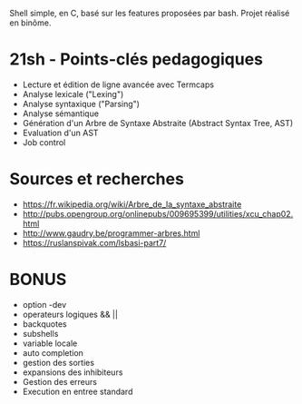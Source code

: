 Shell simple, en C, basé sur les features proposées par bash. Projet réalisé en binôme.

# 21sh - Points-clés pedagogiques
- Lecture et édition de ligne avancée avec Termcaps
- Analyse lexicale ("Lexing")
- Analyse syntaxique ("Parsing")
- Analyse sémantique
- Génération d'un Arbre de Syntaxe Abstraite (Abstract Syntax Tree, AST)
- Evaluation d'un AST 
- Job control

# Sources et recherches
- https://fr.wikipedia.org/wiki/Arbre_de_la_syntaxe_abstraite
- http://pubs.opengroup.org/onlinepubs/009695399/utilities/xcu_chap02.html
- http://www.gaudry.be/programmer-arbres.html
- https://ruslanspivak.com/lsbasi-part7/

# BONUS
- option -dev
- operateurs logiques && ||
- backquotes
- subshells
- variable locale
- auto completion
- gestion des sorties
- expansions des inhibiteurs
- Gestion des erreurs
- Execution en entree standard
